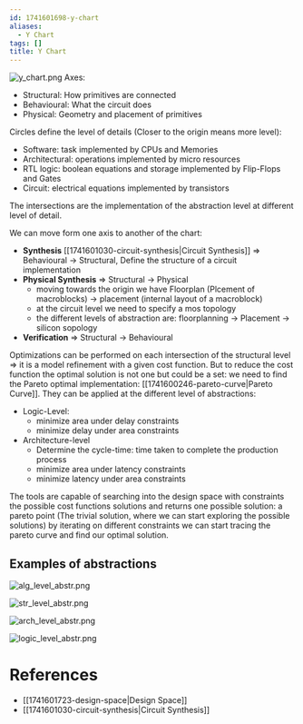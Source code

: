 ```yaml
---
id: 1741601698-y-chart
aliases:
  - Y Chart
tags: []
title: Y Chart
---
```

![y_chart.png](assets/imgs/y_chart.png)
Axes:
 - Structural: How primitives are connected
 - Behavioural: What the circuit does
 - Physical: Geometry and placement of primitives

Circles define the level of details (Closer to the origin means more level):
 - Software: task implemented by CPUs and Memories
 - Architectural: operations implemented by micro resources 
 - RTL logic: boolean equations and storage implemented by Flip-Flops and Gates
 - Circuit: electrical equations implemented by transistors

The intersections are the implementation of the abstraction level at different level 
of detail.

We can move form one axis to another of the chart:
- **Synthesis** [[1741601030-circuit-synthesis|Circuit Synthesis]] => Behavioural -> Structural,  Define the structure of a circuit implementation
- **Physical Synthesis** => Structural -> Physical
    - moving towards the origin we have Floorplan (Plcement of macroblocks) -> placement (internal layout of a macroblock)
    - at the circuit level we need to specify a mos topology
    - the different levels of abstraction are: floorplanning -> Placement -> silicon sopology  
- **Verification** => Structural -> Behavioural

Optimizations can be performed on each intersection of the structural level => it is a model refinement with a 
given cost function. But to reduce the cost function the optimal solution is not one but could be a set: 
we need to find the Pareto optimal implementation: [[1741600246-pareto-curve|Pareto Curve]]. 
They can be applied at the different level of abstractions:
- Logic-Level:
    - minimize area under delay constraints
    - minimize delay under area constraints
- Architecture-level
    - Determine the cycle-time: time taken to complete the production process 
    - minimize area under latency constraints
    - minimize latency under area constraints

The tools are capable of searching into the design space with constraints the possible cost functions solutions
and returns one possible solution: a pareto point (The trivial solution, where we can start exploring the possible solutions)
by iterating on different constraints we can start tracing the pareto curve and find our optimal solution. 


## Examples of abstractions 
![alg_level_abstr.png](assets/imgs/alg_level_abstr.png)

![str_level_abstr.png](assets/imgs/str_level_abstr.png)

![arch_level_abstr.png](assets/imgs/arch_level_abstr.png)

![logic_level_abstr.png](assets/imgs/logic_level_abstr.png)


# References
- [[1741601723-design-space|Design Space]]
- [[1741601030-circuit-synthesis|Circuit Synthesis]]
